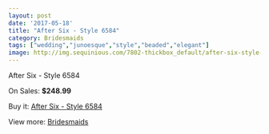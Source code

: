 ```yaml
---
layout: post
date: '2017-05-18'
title: "After Six - Style 6584"
category: Bridesmaids
tags: ["wedding","junoesque","style","beaded","elegant"]
image: http://img.sequinious.com/7802-thickbox_default/after-six-style-6584.jpg
---
```

After Six - Style 6584

On Sales: **$248.99**
<a href="https://www.sequinious.com/bridesmaids/3159-after-six-style-6584.html"><amp-img layout="responsive" width="600" height="600" src="//img.sequinious.com/7802-thickbox_default/after-six-style-6584.jpg" alt="After Six - Style 6584 0" /></a>

Buy it: [After Six - Style 6584](https://www.sequinious.com/bridesmaids/3159-after-six-style-6584.html "After Six - Style 6584")

View more: [Bridesmaids](https://www.sequinious.com/3-bridesmaids "Bridesmaids")